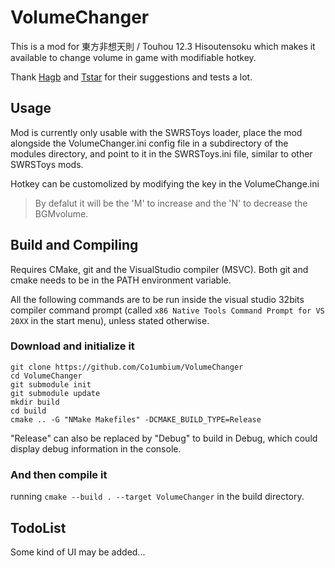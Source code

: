 # VolumeChanger
This is a mod for 東方非想天則 / Touhou 12.3 Hisoutensoku which makes it available to change volume in game with modifiable hotkey.

Thank [Hagb](https://github.com/Hagb) and [Tstar](https://github.com/Tstar00) for their suggestions and tests a lot.
## Usage
Mod is currently only usable with the SWRSToys loader, place the mod alongside the VolumeChanger.ini config file in a subdirectory of the modules directory, and point to it in the SWRSToys.ini file, similar to other SWRSToys mods.

Hotkey can be customolized by modifying the key in the VolumeChange.ini
> By defalut it will be the 'M' to increase and the 'N' to decrease the BGMvolume.

## Build and Compiling
Requires CMake, git and the VisualStudio compiler (MSVC). Both git and cmake needs to be in the PATH environment variable.

All the following commands are to be run inside the visual studio 32bits compiler command prompt (called `x86 Native Tools Command Prompt for VS 20XX` in the start menu), unless stated otherwise.
### Download and initialize it
```
git clone https://github.com/Co1umbium/VolumeChanger
cd VolumeChanger
git submodule init
git submodule update
mkdir build
cd build
cmake .. -G "NMake Makefiles" -DCMAKE_BUILD_TYPE=Release
```
"Release" can also be replaced by "Debug" to build in Debug, which could display debug information in the console.

### And then compile it
running `cmake --build . --target VolumeChanger` in the build directory.

## TodoList
Some kind of UI may be added...

